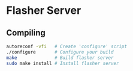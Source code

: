 # Flasher Server
## Compiling
```sh
autoreconf -vfi   # Create 'configure' script
./configure       # Configure your build
make              # Build flasher server
sudo make install # Install flasher server
```
